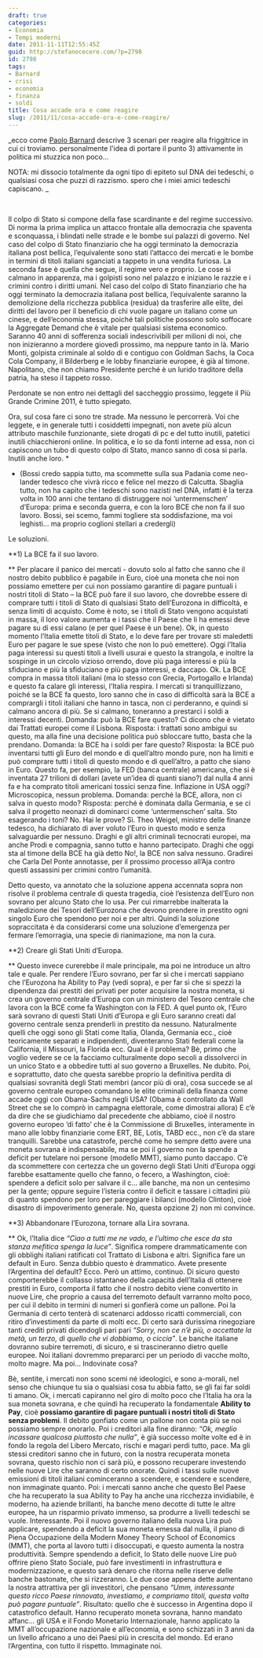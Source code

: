 ```yaml
---
draft: true
categories:
- Economia
- Tempi moderni
date: 2011-11-11T12:55:45Z
guid: http://stefanocecere.com/?p=2798
id: 2798
tags:
- Barnard
- crisi
- economia
- finanza
- soldi
title: Cosa accade ora e come reagire
slug: /2011/11/cosa-accade-ora-e-come-reagire/
---
```


_ecco come [Paolo Barnard](http://paolobarnard.info/intervento_mostra_go.php?id=266) descrive 3 scenari per reagire alla friggitrice in cui ci troviamo. personalmente l'idea di portare il punto 3) attivamente in politica mi stuzzica non poco…
  
NOTA: mi dissocio totalmente da ogni tipo di epiteto sul DNA dei tedeschi, o qualsiasi cosa che puzzi di razzismo. spero che i miei amici tedeschi capiscano. _

&nbsp;

Il colpo di Stato si compone della fase scardinante e del regime successivo. Di norma la prima implica un attacco frontale alla democrazia che spaventa e sconquassa, i blindati nelle strade e le bombe sui palazzi di governo. Nel caso del colpo di Stato finanziario che ha oggi terminato la democrazia italiana post bellica, l’equivalente sono stati l’attacco dei mercati e le bombe in termini di titoli italiani sganciati a tappeto in una vendita furiosa. La seconda fase è quella che segue, il regime vero e proprio. Le cose si calmano in apparenza, ma i golpisti sono nel palazzo e iniziano le razzie e i crimini contro i diritti umani. Nel caso del colpo di Stato finanziario che ha oggi terminato la democrazia italiana post bellica, l’equivalente saranno la demolizione della ricchezza pubblica (residua) da trasferire alle elite, dei diritti del lavoro per il beneficio di chi vuole pagare un italiano come un cinese, e dell’economia stessa, poiché tali politiche possono solo soffocare la Aggregate Demand che è vitale per qualsiasi sistema economico. Saranno 40 anni di sofferenza sociali indescrivibili per milioni di noi, che non inizieranno a mordere giovedì prossimo, ma neppure tanto in là. Mario Monti, golpista criminale al soldo di e contiguo con Goldman Sachs, la Coca Cola Company, il Bilderberg e le lobby finanziarie europee, è già al timone. Napolitano, che non chiamo Presidente perché è un lurido traditore della patria, ha steso il tappeto rosso.

Perdonate se non entro nei dettagli del saccheggio prossimo, leggete il Più Grande Crimine 2011, è tutto spiegato.

Ora, sul cosa fare ci sono tre strade. Ma nessuno le percorrerà. Voi che leggete, e in generale tutti i cosiddetti impegnati, non avete più alcun attributo maschile funzionante, siete drogati di pc e del tutto inutili, patetici inutili chiacchieroni online. In politica, e lo so da fonti interne ad essa, non ci capiscono un tubo di questo colpo di Stato, manco sanno di cosa si parla. Inutili anche loro. *

* (Bossi credo sappia tutto, ma scommette sulla sua Padania come neo-lander tedesco che vivrà ricco e felice nel mezzo di Calcutta. Sbaglia tutto, non ha capito che i tedeschi sono nazisti nel DNA, infatti è la terza volta in 100 anni che tentano di distruggere noi ‘untermenschen’ d’Europa: prima e seconda guerra, e con la loro BCE che non fa il suo lavoro. Bossi, sei scemo, fammi togliere sta soddisfazione, ma voi leghisti… ma proprio coglioni stellari a credergli)

Le soluzioni.

**1) La BCE fa il suo lavoro.
  
** Per placare il panico dei mercati - dovuto solo al fatto che sanno che il nostro debito pubblico è pagabile in Euro, cioè una moneta che noi non possiamo emettere per cui non possiamo garantire di pagare puntuali i nostri titoli di Stato – la BCE può fare il suo lavoro, che dovrebbe essere di comprare tutti i titoli di Stato di qualsiasi Stato dell’Eurozona in difficoltà, e senza limiti di acquisto. Come è noto, se i titoli di Stato vengono acquistati in massa, il loro valore aumenta e i tassi che il Paese che li ha emessi deve pagare su di essi calano (e per quel Paese è un bene). Ok, in questo momento l’Italia emette titoli di Stato, e lo deve fare per trovare sti maledetti Euro per pagare le sue spese (visto che non lo può emettere). Oggi l’Italia paga interessi su questi titoli a livelli usurai e questo la strangola, e inoltre la sospinge in un circolo vizioso orrendo, dove più paga interessi e più la sfiduciano e più la sfiduciano e più paga interessi, e daccapo. Ok. La BCE compra in massa titoli italiani (ma lo stesso con Grecia, Portogallo e Irlanda) e questo fa calare gli interessi, l’Italia respira. I mercati si tranquillizzano, poiché se la BCE fa questo, loro sanno che in caso di difficoltà sarà la BCE a comprargli i titoli italiani che hanno in tasca, non ci perderanno, e quindi si calmano ancora di più. Se si calmano, toneranno a prestarci i soldi a interessi decenti. Domanda: può la BCE fare questo? Ci dicono che è vietato dai Trattati europei come il Lisbona. Risposta: i trattati sono ambigui su questo, ma alla fine una decisione politica può sbloccare tutto, basta che la prendano. Domanda: la BCE ha i soldi per fare questo? Risposta: la BCE può inventarsi tutti gli Euro del mondo e di quell’altro mondo pure, non ha limiti e può comprare tutti i titoli di questo mondo e di quell’altro, a patto che siano in Euro. Questo fa, per esempio, la FED (banca centrale) americana, che si è inventata 27 trilioni di dollari (avete un’idea di quanti siano?) dal nulla 4 anni fa e ha comprato titoli americani tossici senza fine. Inflazione in USA oggi? Microscopica, nessun problema. Domanda: perché la BCE, allora, non ci salva in questo modo? Risposta: perché è dominata dalla Germania, e se ci salva il progetto neonazi di dominarci come ‘untermenschen’ salta. Sto esagerando i toni? No. Hai le prove? Sì. Theo Weigel, ministro delle finanze tedesco, ha dichiarato di aver voluto l’Euro in questo modo e senza salvaguardie per nessuno. Draghi e gli altri criminali tecnocrati europei, ma anche Prodi e compagnia, sanno tutto e hanno partecipato. Draghi che oggi sta al timone della BCE ha già detto No!, la BCE non salva nessuno. Gradirei che Carla Del Ponte annotasse, per il prossimo processo all’Aja contro questi assassini per crimini contro l’umanità.

Detto questo, va annotato che la soluzione appena accennata sopra non risolve il problema centrale di questa tragedia, cioè l’esistenza dell’Euro non sovrano per alcuno Stato che lo usa. Per cui rimarrebbe inalterata la maledizione dei Tesori dell’Eurozona che devono prendere in prestito ogni singolo Euro che spendono per noi e per altri. Quindi la soluzione sopraccitata è da considerarsi come una soluzione d’emergenza per fermare l’emorragia, una specie di rianimazione, ma non la cura.

**2) Creare gli Stati Uniti d’Europa.
  
** Questo invece curerebbe il male principale, ma poi ne introduce un altro tale e quale. Per rendere l’Euro sovrano, per far sì che i mercati sappiano che l’Eurozona ha Ability to Pay (vedi sopra), e per far sì che si spezzi la dipendenza dai prestiti dei privati per poter acquisire la nostra moneta, si crea un governo centrale d’Europa con un ministero del Tesoro centrale che lavora con la BCE come fa Washington con la FED. A quel punto ok, l’Euro sarà sovrano di questi Stati Uniti d’Europa e gli Euro saranno creati dal governo centrale senza prenderli in prestito da nessuno. Naturalmente quelli che oggi sono gli Stati come Italia, Olanda, Germania ecc., cioè teoricamente separati e indipendenti, diventeranno Stati federali come la California, il Missouri, la Florida ecc. Qual è il problema? Bè, primo che voglio vedere se ce la facciamo culturalmente dopo secoli a dissolverci in un unico Stato e a obbedire tutti al suo governo a Bruxelles. Ne dubito. Poi, e soprattutto, dato che questa sarebbe proprio la definitiva perdita di qualsiasi sovranità degli Stati membri (ancor più di ora), cosa succede se al governo centrale europeo comandano le elite criminali della finanza come accade oggi con Obama-Sachs negli USA? (Obama è controllato da Wall Street che se lo comprò in campagna elettorale, come dimostrai allora) E c’è da dire che se giudichiamo dal precedente che abbiamo, cioè il nostro governo europeo ‘di fatto’ che è la Commissione di Bruxelles, interamente in mano alle lobby finanziarie come ERT, BE, Lotis, TABD ecc., non c’è da stare tranquilli. Sarebbe una catastrofe, perché come ho sempre detto avere una moneta sovrana è indispensabile, ma se poi il governo non la spende a deficit per tutelare noi persone (modello MMT), siamo punto daccapo. C’è da scommettere con certezza che un governo degli Stati Uniti d’Europa oggi farebbe esattamente quello che fanno, o fecero, a Washington, cioè: spendere a deficit solo per salvare il c… alle banche, ma non un centesimo per la gente; oppure seguire l’isteria contro il deficit e tassare i cittadini più di quanto spendono per loro per pareggiare i bilanci (modello Clinton), cioè disastro di impoverimento generale. No, questa opzione 2) non mi convince.

**3) Abbandonare l’Eurozona, tornare alla Lira sovrana.
  
** Ok, l’Italia dice _“Ciao a tutti me ne vado, e l’ultimo che esce da sta stanza mefitica spenga la luce”_. Significa rompere drammaticamente con gli obblighi italiani ratificati col Trattato di Lisbona e altri. Significa fare un default in Euro. Senza dubbio questo è drammatico. Avete presente l’Argentina del default? Ecco. Però un attimo, continuo. Di sicuro questo comporterebbe il collasso istantaneo della capacità dell’Italia di ottenere prestiti in Euro, comporta il fatto che il nostro debito viene convertito in nuove Lire, che proprio a causa del terremoto default varranno molto poco, per cui il debito in termini di numeri si gonfierà come un pallone. Poi la Germania di certo tenterà di scatenarci addosso ricatti commerciali, con ritiro d’investimenti da parte di molti ecc. Di certo sarà durissima rinegoziare tanti crediti privati dicendogli pari pari _“Sorry, non ce n’è più, o accettate la metà, un terzo, di quello che vi dobbiamo, o ciccia”_. Le banche italiane dovranno subire terremoti, di sicuro, e si trascineranno dietro quelle europee. Noi italiani dovremmo prepararci per un periodo di vacche molto, molto magre. Ma poi… Indovinate cosa?

Bè, sentite, i mercati non sono scemi né ideologici, e sono a-morali, nel senso che chiunque tu sia o qualsiasi cosa tu abbia fatto, se gli fai far soldi ti amano. Ok, i mercati capiranno nel giro di molto poco che l’Italia ha ora la sua moneta sovrana, e che quindi ha recuperato la fondamentale **Ability to Pay**, cioè **possiamo garantire di pagare puntuali i nostri titoli di Stato senza problemi**. Il debito gonfiato come un pallone non conta più se noi possiamo sempre onorarlo. Poi i creditori alla fine diranno: _“Ok, meglio incassare qualcosa piuttosto che nulla”_, è già successo molte volte ed è in fondo la regola del Libero Mercato, rischi e magari perdi tutto, pace. Ma gli stessi creditori sanno che in futuro, con la nostra recuperata moneta sovrana, questo rischio non ci sarà più, e possono recuperare investendo nelle nuove Lire che saranno di certo onorate. Quindi i tassi sulle nuove emissioni di titoli italiani cominceranno a scendere, e scendere e scendere, non immaginate quanto. Poi: i mercati sanno anche che questo Bel Paese che ha recuperato la sua Ability to Pay ha anche una ricchezza invidiabile, è moderno, ha aziende brillanti, ha banche meno decotte di tutte le altre europee, ha un risparmio privato immenso, sa produrre a livelli tedeschi se vuole. Interessante. Poi il nuovo governo italiano della nuova Lira può applicare, spendendo a deficit la sua moneta emessa dal nulla, il piano di Piena Occupazione della Modern Money Theory School of Economics (MMT), che porta al lavoro tutti i disoccupati, e questo aumenta la nostra produttività. Sempre spendendo a deficit, lo Stato delle nuove Lire può offrire pieno Stato Sociale, può fare investimenti in infrastruttura e modernizzazione, e questo sarà denaro che ritorna nelle riserve delle banche bastonate, che si rizzeranno. Le due cose appena dette aumentano la nostra attrattiva per gli investitori, che pensano _“Umm, interessante questo ricco Paese rinnovato, investiamo, e compriamo titoli, questa volta può pagare puntuale”_. Risultato: quello che è successo in Argentina dopo il catastrofico default. Hanno recuperato moneta sovrana, hanno mandato affanc… gli USA e il Fondo Monetario Internazionale, hanno applicato la MMT all’occupazione nazionale e all’economia, e sono schizzati in 3 anni da un livello africano a uno dei Paesi più in crescita del mondo. Ed erano l’Argentina, con tutto il rispetto. Immaginate noi.